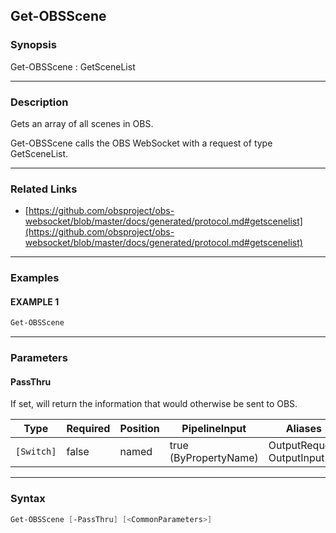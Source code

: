 Get-OBSScene
------------




### Synopsis
Get-OBSScene : GetSceneList



---


### Description

Gets an array of all scenes in OBS.


Get-OBSScene calls the OBS WebSocket with a request of type GetSceneList.



---


### Related Links
* [https://github.com/obsproject/obs-websocket/blob/master/docs/generated/protocol.md#getscenelist](https://github.com/obsproject/obs-websocket/blob/master/docs/generated/protocol.md#getscenelist)





---


### Examples
#### EXAMPLE 1
```PowerShell
Get-OBSScene
```



---


### Parameters
#### **PassThru**

If set, will return the information that would otherwise be sent to OBS.






|Type      |Required|Position|PipelineInput        |Aliases                      |
|----------|--------|--------|---------------------|-----------------------------|
|`[Switch]`|false   |named   |true (ByPropertyName)|OutputRequest<br/>OutputInput|





---


### Syntax
```PowerShell
Get-OBSScene [-PassThru] [<CommonParameters>]
```
